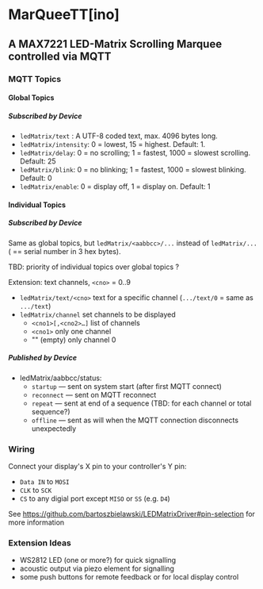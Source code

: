 # MarQueeTT[ino]

## A MAX7221 LED-Matrix Scrolling Marquee controlled via MQTT

### MQTT Topics

#### Global Topics

##### Subscribed by Device

- `ledMatrix/text`  : A UTF-8 coded text, max. 4096 bytes long.
- `ledMatrix/intensity`: 0 = lowest, 15 = highest. Default: 1.
- `ledMatrix/delay`: 0 = no scrolling; 1 = fastest, 1000 = slowest scrolling. Default: 25
- `ledMatrix/blink`: 0 = no blinking; 1 = fastest, 1000 = slowest blinking. Default: 0
- `ledMatrix/enable`: 0 = display off, 1 = display on. Default: 1

#### Individual Topics

##### Subscribed by Device

Same as global topics, but `ledMatrix/<aabbcc>/...` instead of `ledMatrix/...` (<aabbcc> == serial number in 3 hex bytes).

TBD: priority of individual topics over global topics ?

Extension: text channels, `<cno>` = 0..9

- `ledMatrix/text/<cno>`    text for a specific channel (`.../text/0` = same as `.../text`)
- `ledMatrix/channel`       set channels to be displayed
  - `<cno1>[,<cno2>…]`        list of channels
  - `<cno1>`                  only one channel
  - "" (empty)                only channel 0

##### Published by Device

- ledMatrix/aabbcc/status:
  - `startup`     — sent on system start (after first MQTT connect)
  - `reconnect`   — sent on MQTT reconnect
  - `repeat`      — sent at end of a sequence (TBD: for each channel or total sequence?)
  - `offline`     — sent as will when the MQTT connection disconnects unexpectedly

### Wiring

Connect your display's X pin to your controller's Y pin:

- `Data IN` to `MOSI`
- `CLK` to `SCK`
- `CS` to any digial port except `MISO` or `SS` (e.g. `D4`) 

See https://github.com/bartoszbielawski/LEDMatrixDriver#pin-selection for more information

### Extension Ideas

- WS2812 LED (one or more?) for quick signalling
- acoustic output via piezo element for signalling
- some push buttons for remote feedback or for local display control

